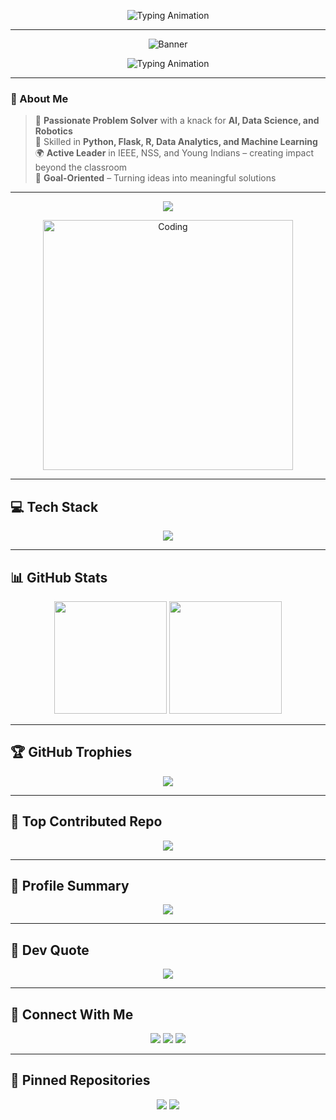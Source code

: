 <!-- Banner -->
<p align="center">
  <img src="https://readme-typing-svg.herokuapp.com?font=Fira+Code&weight=500&size=28&duration=4000&pause=1000&color=2F81F7&center=true&vCenter=true&width=900&lines=Hi%2C+I'm+Alisha+Mary+Shibu;AI+%26+Data+Science+Engineer;Leader+%7C+Innovator+%7C+Tech+Enthusiast;Passionate+about+AI%2C+ML%2C+and+Robotics" alt="Typing Animation" />
</p>

---

<!-- Gradient Banner -->
<p align="center">
  <img src="https://img.shields.io/badge/ALISHA%20MARY%20SHIBU-3rd%20Year%20AI%20%26%20DS%20Student-blueviolet?style=for-the-badge&logo=github" alt="Banner"/>
</p>

<!-- Typing Animation -->
<p align="center">
  <img src="https://readme-typing-svg.demolab.com?font=Fira+Code&duration=2500&pause=500&color=FF5F6D&center=true&vCenter=true&width=550&lines=AI+%26+Data+Science+Explorer;Robotics+Enthusiast;Machine+Learning+Innovator;Leadership+%26+Community+Builder;IEEE+Women+in+Engineering+Coordinator" alt="Typing Animation" />
</p>

---

### 💫 About Me  

> 🚀 **Passionate Problem Solver** with a knack for **AI, Data Science, and Robotics**  
> 🧠 Skilled in **Python, Flask, R, Data Analytics, and Machine Learning**  
> 🌍 **Active Leader** in IEEE, NSS, and Young Indians – creating impact beyond the classroom  
> 🎯 **Goal-Oriented** – Turning ideas into meaningful solutions  

---

<!-- Animated Divider -->
<p align="center">
  <img src="https://capsule-render.vercel.app/api?type=waving&color=gradient&height=80&section=footer"/>
</p>

<!-- Animated Coding GIF -->
<p align="center">
  <img src="https://media.giphy.com/media/qgQUggAC3Pfv687qPC/giphy.gif" width="400" alt="Coding">
</p>

---

## 💻 Tech Stack
<p align="center">
  <img src="https://skillicons.dev/icons?i=python,flask,html,css,js,git,github,java,c,cpp,mysql,linux,figma" />
</p>

---

## 📊 GitHub Stats
<p align="center">
  <img src="https://github-readme-stats.vercel.app/api?username=Alisha-2004&show_icons=true&theme=tokyonight" height="180em"/>
  <img src="https://github-readme-streak-stats.herokuapp.com/?user=Alisha-2004&theme=tokyonight" height="180em"/>
</p>

---

## 🏆 GitHub Trophies
<p align="center">
  <img src="https://github-profile-trophy.vercel.app/?username=Alisha-2004&theme=tokyonight&no-frame=true&no-bg=true&margin-w=5" />
</p>

---

## 📌 Top Contributed Repo
<p align="center">
  <img src="https://github-contributor-stats.vercel.app/api?username=Alisha-2004&limit=5&theme=tokyonight&combine_all_yearly_contributions=true" />
</p>

---

## 📜 Profile Summary
<p align="center">
  <img src="https://github-profile-summary-cards.vercel.app/api/cards/profile-details?username=Alisha-2004&theme=tokyonight" />
</p>

---

## 💬 Dev Quote
<p align="center">
  <img src="https://quotes-github-readme.vercel.app/api?type=horizontal&theme=tokyonight" />
</p>

---

## 🤝 Connect With Me
<p align="center">
  <a href="mailto:alishamaryshibu@gmail.com"><img src="https://img.shields.io/badge/Email-D14836?style=for-the-badge&logo=gmail&logoColor=white"></a>
  <a href="https://www.linkedin.com/in/alisha-mary-shibu-730040257/"><img src="https://img.shields.io/badge/LinkedIn-0A66C2?style=for-the-badge&logo=linkedin&logoColor=white"></a>
  <a href="https://github.com/Alisha-2004"><img src="https://img.shields.io/badge/GitHub-000?style=for-the-badge&logo=github&logoColor=white"></a>
</p>

---

## 📌 Pinned Repositories
<p align="center">
  <a href="https://github.com/Alisha-2004"><img src="https://github-readme-stats.vercel.app/api/pin/?username=Alisha-2004&repo=MITS-Store-Management&theme=tokyonight"></a>
  <a href="https://github.com/Alisha-2004"><img src="https://github-readme-stats.vercel.app/api/pin/?username=Alisha-2004&repo=University-Chatbot&theme=tokyonight"></a>
</p>
